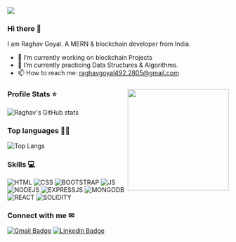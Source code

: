 ![](https://komarev.com/ghpvc/?username=raghav2805&color=green)

### Hi there 👋
I am Raghav Goyal. A MERN & blockchain developer from India.

- 🔭 I’m currently working on blockchain Projects
- 🌱 I’m currently practicing Data Structures & Algorithms.
- 📫 How to reach me: raghavgoyal492.2805@gmail.com

<!--
**raghav2805/raghav2805** is a ✨ _special_ ✨ repository because its `README.md` (this file) appears on your GitHub profile.

Here are some ideas to get you started:

- 🔭 I’m currently working on ...
- 🌱 I’m currently learning ...
- 👯 I’m looking to collaborate on ...
- 🤔 I’m looking for help with ...
- 💬 Ask me about ...
- 📫 How to reach me: ...
- 😄 Pronouns: ...
- ⚡ Fun fact: ...
-->
### <img align='right' src="https://media.giphy.com/media/M9gbBd9nbDrOTu1Mqx/giphy.gif" width="230">

### Profile Stats ⭐

![Raghav's GitHub stats](https://github-readme-stats.vercel.app/api?username=raghav2805&show_icons=true&theme=radical)

### Top languages 👨‍💻

![Top Langs](https://github-readme-stats.vercel.app/api/top-langs/?username=raghav2805&layout=compact&theme=radical)

### Skills 💻
![HTML](https://img.shields.io/badge/HTML-239120?style=for-the-badge&logo=html5&logoColor=white)
![CSS](https://img.shields.io/badge/CSS3-1572B6?style=for-the-badge&logo=css3&logoColor=white)
![BOOTSTRAP](https://img.shields.io/badge/Bootstrap-563D7C?style=for-the-badge&logo=bootstrap&logoColor=white)
![JS](https://img.shields.io/badge/JavaScript-323330?style=for-the-badge&logo=javascript&logoColor=F7DF1E)
![NODEJS](	https://img.shields.io/badge/Node.js-43853D?style=for-the-badge&logo=node.js&logoColor=white)
![EXPRESSJS](https://img.shields.io/badge/Express.js-404D59?style=for-the-badge)
![MONGODB](	https://img.shields.io/badge/MongoDB-4EA94B?style=for-the-badge&logo=mongodb&logoColor=white)
![REACT](https://img.shields.io/badge/React-20232A?style=for-the-badge&logo=react&logoColor=61DAFB)
![SOLIDITY](https://img.shields.io/badge/Solidity-02569B?style=for-the-badge&logo=Solidity&logoColor=white)

### Connect with me ✉
[![Gmail Badge](https://img.shields.io/badge/-Raghavgoyal-d14836?style=flat-square&logo=Gmail&logoColor=white&link=mailto:raghavgoyal492.2805@gmail.com)](mailto:raghavgoyal492.2805@gmail.com)
[![Linkedin Badge](https://img.shields.io/badge/-RaghavGoyal-blue?style=flat-square&logo=Linkedin&logoColor=white&link=https://www.linkedin.com/in/raghavgoyal2805/)](https://www.linkedin.com/in/raghavgoyal2805/)
<br />
